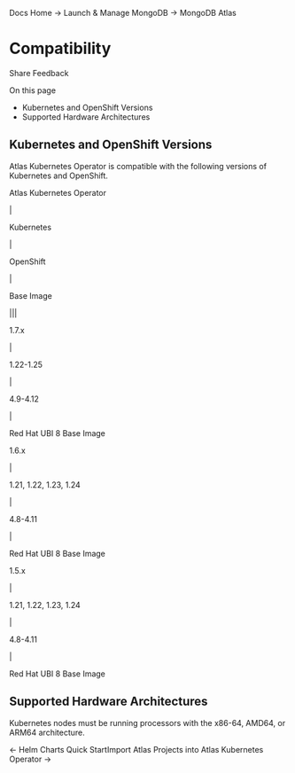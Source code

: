 Docs Home → Launch & Manage MongoDB → MongoDB Atlas

# Compatibility

Share Feedback

On this page

  * Kubernetes and OpenShift Versions
  * Supported Hardware Architectures

## Kubernetes and OpenShift Versions

Atlas Kubernetes Operator is compatible with the following versions of
Kubernetes and OpenShift.

Atlas Kubernetes Operator

|

Kubernetes

|

OpenShift

|

Base Image  
  
|||  
  
1.7.x

|

1.22-1.25

|

4.9-4.12

|

Red Hat UBI 8 Base Image  
  
1.6.x

|

1.21, 1.22, 1.23, 1.24

|

4.8-4.11

|

Red Hat UBI 8 Base Image  
  
1.5.x

|

1.21, 1.22, 1.23, 1.24

|

4.8-4.11

|

Red Hat UBI 8 Base Image  
  
## Supported Hardware Architectures

Kubernetes nodes must be running processors with the x86-64, AMD64, or ARM64
architecture.

← Helm Charts Quick StartImport Atlas Projects into Atlas Kubernetes Operator
→

